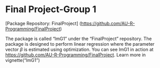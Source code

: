 
# Final Project-Group 1

\[Package Repository: FinalProject\]
(<https://github.com/AU-R-Programming/FinalProject>)

The package is called “lmG1” under the “FinalProject” repository. The
package is designed to perform linear regression where the parameter
vector *β* is estimated using optimization. You can see lmG1 in action
at <https://github.com/AU-R-Programming/FinalProject>. Learn more in
vignette(“lmG1”)
